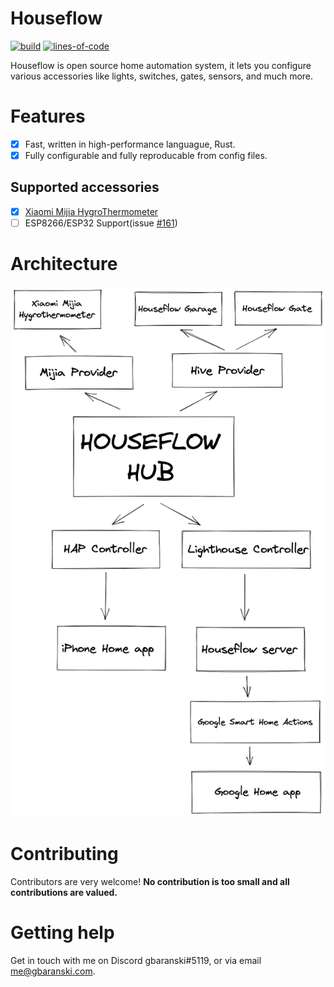 # Houseflow

[![build](https://img.shields.io/github/workflow/status/gbaranski/houseflow/CI)](https://github.com/gbaranski/houseflow/actions?query=workflow%3ACI)
[![lines-of-code](https://img.shields.io/tokei/lines/github/gbaranski/houseflow)](https://github.com/gbaranski/houseflow)

Houseflow is open source home automation system, it lets you configure various accessories like lights, switches, gates, sensors, and much more.

# Features

- [x] Fast, written in high-performance languague, Rust.
- [x] Fully configurable and fully reproducable from config files.

## Supported accessories

- [X] [Xiaomi Mijia HygroThermometer](https://www.xiaomiproducts.nl/en/xiaomi-mijia-bluetooth-thermometer-and-hygrometer.html)
- [ ] ESP8266/ESP32 Support(issue [#161](https://github.com/gbaranski/houseflow/issues/161))

# Architecture

<img src="./docs/architecture.png">

# Contributing
Contributors are very welcome! **No contribution is too small and all contributions are valued.**

# Getting help
Get in touch with me on Discord gbaranski#5119, or via email me@gbaranski.com.
